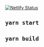 [![Netlify Status](https://api.netlify.com/api/v1/badges/2dcc38e1-0357-4589-84c0-76ad5863d6b4/deploy-status)](https://app.netlify.com/sites/scrapspad/deploys)

## `yarn start`

## `yarn build`
